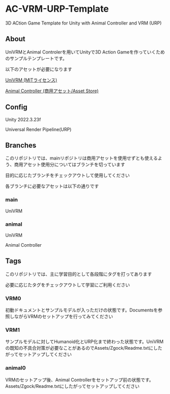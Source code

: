 # AC-VRM-URP-Template
3D ACtion Game Template for Unity with Animal Controller and VRM (URP)
## About
UniVRMとAnimal Controlerを用いてUnityで3D Action Gameを作っていくためのサンプルテンプレートです。

以下のアセットが必要になります

[UniVRM (MITライセンス)](https://github.com/vrm-c/UniVRM)

[Animal Controller (商用アセット/Asset Store)](https://assetstore.unity.com/packages/tools/animation/animal-controller-malbers-character-controller-148877)

## Config
Unity 2022.3.23f

Universal Render Pipeline(URP)

## Branches
このリポジトリでは、mainリポジトリは商用アセットを使用せずとも使えるよう、商用アセット使用分についてはブランチを切っています

目的に応じたブランチをチェックアウトして使用してください

各ブランチに必要なアセットは以下の通りです

### main
UniVRM

### animal
UniVRM

Animal Controller


## Tags
このリポジトリでは、主に学習目的として各段階にタグを打ってあります

必要に応じたタグをチェックアウトして学習にご利用ください

### VRM0
初動ドキュメントとサンプルモデルが入っただけの状態です。Documentsを参照しながらVRMのセットアップを行ってみてください

### VRM1
サンプルモデルに対してHumanoid化とURP化まで終わった状態です。UniVRMの既知の不具合対策が必要なことがあるのでAssets/Zgock/Readme.txtにしたがってセットアップしてください

### animal0
VRMのセットアップ後、Animal Controllerをセットアップ前の状態です。Assets/Zgock/Readme.txtにしたがってセットアップしてください
